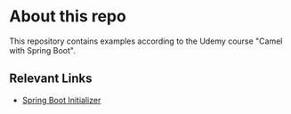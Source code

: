 # About this repo

This repository contains examples according to the Udemy course "Camel with Spring Boot".

## Relevant Links
- [Spring Boot Initializer](<https://start.spring.io>)
